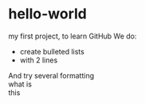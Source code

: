 # hello-world
my first project, to learn GitHub
We do:
* create bulleted lists
* with 2 lines

And try several formatting<br>
what is<br>
this
